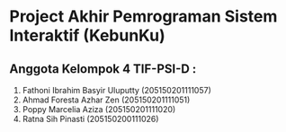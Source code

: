 # Project Akhir Pemrograman Sistem Interaktif (KebunKu)

## Anggota Kelompok 4 TIF-PSI-D : 
1. Fathoni Ibrahim Basyir Uluputty (205150201111057)
2. Ahmad Foresta Azhar Zen (205150201111051)
3. Poppy Marcelia Aziza (205150201111020)
4. Ratna Sih Pinasti (205150200111026)

